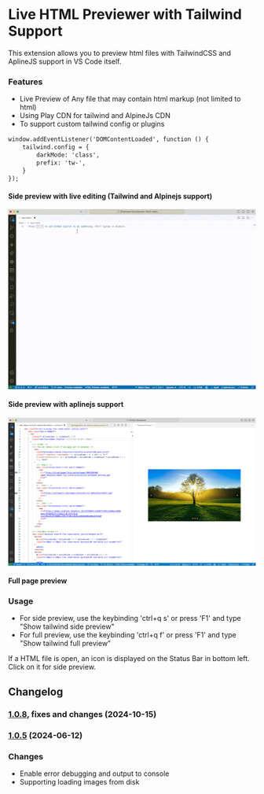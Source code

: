 # Live HTML Previewer with Tailwind Support
This extension allows you to preview html files with TailwindCSS and AplineJS support in VS Code itself.

### Features

* Live Preview of Any file that may contain html markup (not limited to html)
* Using Play CDN for tailwind and AlpineJs CDN
* To support custom tailwind config or plugins 

```
window.addEventListener('DOMContentLoaded', function () {
    tailwind.config = {
        darkMode: 'class',
        prefix: 'tw-',
    }
});
```


#### Side preview with live editing (Tailwind and Alpinejs support)
![IDE](resources/preview.gif)
#### Side preview with aplinejs support
![IDE](resources/screenshot.png)
#### Full page preview
### Usage
* For side preview, use the keybinding 'ctrl+q s' or press 'F1' and type "Show tailwind side preview"
* For full preview, use the keybinding 'ctrl+q f' or press 'F1' and type "Show tailwind full preview"

If a HTML file is open, an icon is displayed on the Status Bar in bottom left. Click on it for side preview.

## Changelog

### [1.0.8](https://github.com/n-for-all/live-tailwind-alpine-preview), fixes and changes (2024-10-15)
### [1.0.5](https://github.com/n-for-all/live-tailwind-alpine-preview) (2024-06-12)


### Changes

* Enable error debugging and output to console
* Supporting loading images from disk
